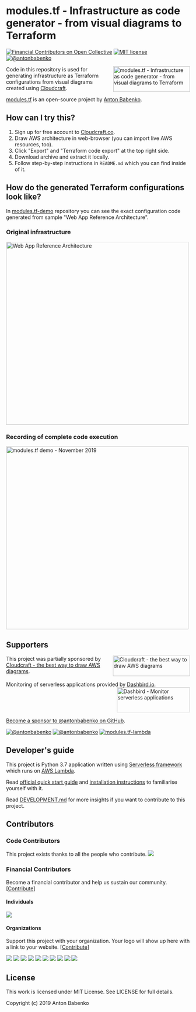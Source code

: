 # modules.tf - Infrastructure as code generator - from visual diagrams to Terraform

[![Financial Contributors on Open Collective](https://opencollective.com/modulestf/all/badge.svg?label=financial+contributors)](https://opencollective.com/modulestf) [![MIT license](https://img.shields.io/github/license/antonbabenko/modules.tf-lambda.svg)]() [![@antonbabenko](https://img.shields.io/twitter/follow/antonbabenko.svg?style=flat&label=Follow%20@antonbabenko%20on%20Twitter)](https://twitter.com/antonbabenko) 


<a href="https://github.com/antonbabenko/modules.tf-lambda"><img src="https://raw.githubusercontent.com/antonbabenko/modules.tf-lambda/master/misc/modulestf-logo.png" alt="modules.tf - Infrastructure as code generator - from visual diagrams to Terraform" width="210" height="70" align="right" /></a>

Code in this repository is used for generating infrastructure as Terraform configurations from visual diagrams created using [Cloudcraft](https://cloudcraft.co).

[modules.tf](https://github.com/antonbabenko/modules.tf-lambda) is an open-source project by [Anton Babenko](https://github.com/antonbabenko).


## How can I try this?

1. Sign up for free account to [Cloudcraft.co](https://cloudcraft.co/app).
1. Draw AWS architecture in web-browser (you can import live AWS resources, too).
1. Click "Export" and "Terraform code export" at the top right side.
1. Download archive and extract it locally.
1. Follow step-by-step instructions in `README.md` which you can find inside of it.


## How do the generated Terraform configurations look like?

In [modules.tf-demo](https://github.com/antonbabenko/modules.tf-demo) repository you can see the exact configuration code generated from sample "Web App Reference Architecture".

### Original infrastructure

<img src="https://raw.githubusercontent.com/antonbabenko/modules.tf-demo/master/Web%20App%20Reference%20Architecture%20(complete).png" alt="Web App Reference Architecture" width="500" />

### Recording of complete code execution

<a href="https://asciinema.org/a/32rkyxIBJ2K4taqZLSlKYNDDI" target="_blank"><img src="https://asciinema.org/a/32rkyxIBJ2K4taqZLSlKYNDDI.svg" alt="modules.tf demo - November 2019" width="500" /></a>

## Supporters

<a href="https://cloudcraft.co/" target="_blank"><img src="https://raw.githubusercontent.com/antonbabenko/modules.tf-lambda/master/misc/cloudcraft-logo.png" alt="Cloudcraft - the best way to draw AWS diagrams" width="211" height="56" align="right" /></a>

This project was partially sponsored by [Cloudcraft - the best way to draw AWS diagrams](https://cloudcraft.co).<br clear="all">

Monitoring of serverless applications provided by [Dashbird.io](https://dashbird.io/). <a href="https://dashbird.io/" target="_blank"><img src="https://raw.githubusercontent.com/antonbabenko/modules.tf-lambda/master/misc/dashbird-logo.png" alt="Dashbird - Monitor serverless applications" width="200" height="68" align="right" /></a><br clear="all">

[Become a sponsor to @antonbabenko on GitHub](https://github.com/sponsors/antonbabenko/).

[![@antonbabenko](https://img.shields.io/twitter/follow/antonbabenko.svg?style=flat&label=Follow%20@antonbabenko%20on%20Twitter)](https://twitter.com/antonbabenko) 
[![@antonbabenko](https://img.shields.io/github/followers/antonbabenko?style=flat&label=Follow%20@antonbabenko%20on%20Github)](https://github.com/antonbabenko) 
[![modules.tf-lambda](https://img.shields.io/github/stars/antonbabenko/modules.tf-lambda?style=flat&label=Star%20modules.tf-lambda%20on%20Github)](https://github.com/antonbabenko/modules.tf-lambda)


## Developer's guide

This project is Python 3.7 application written using [Serverless framework](https://serverless.com) which runs on [AWS Lambda](https://aws.amazon.com/lambda/).

Read [official quick start guide](https://serverless.com/framework/docs/providers/aws/guide/quick-start/) and [installation instructions](https://serverless.com/framework/docs/providers/aws/guide/installation/) to familiarise yourself with it.

Read [DEVELOPMENT.md](https://github.com/antonbabenko/modules.tf-lambda/blob/master/DEVELOPMENT.md) for more insights if you want to contribute to this project.


## Contributors

### Code Contributors

This project exists thanks to all the people who contribute.
<a href="https://github.com/antonbabenko/modules.tf-lambda/graphs/contributors"><img src="https://opencollective.com/modulestf/contributors.svg?width=890&button=false" /></a>

### Financial Contributors

Become a financial contributor and help us sustain our community. [[Contribute](https://opencollective.com/modulestf/contribute)]

#### Individuals

<a href="https://opencollective.com/modulestf"><img src="https://opencollective.com/modulestf/individuals.svg?width=890"></a>

#### Organizations

Support this project with your organization. Your logo will show up here with a link to your website. [[Contribute](https://opencollective.com/modulestf/contribute)]

<a href="https://opencollective.com/modulestf/organization/0/website"><img src="https://opencollective.com/modulestf/organization/0/avatar.svg"></a>
<a href="https://opencollective.com/modulestf/organization/1/website"><img src="https://opencollective.com/modulestf/organization/1/avatar.svg"></a>
<a href="https://opencollective.com/modulestf/organization/2/website"><img src="https://opencollective.com/modulestf/organization/2/avatar.svg"></a>
<a href="https://opencollective.com/modulestf/organization/3/website"><img src="https://opencollective.com/modulestf/organization/3/avatar.svg"></a>
<a href="https://opencollective.com/modulestf/organization/4/website"><img src="https://opencollective.com/modulestf/organization/4/avatar.svg"></a>
<a href="https://opencollective.com/modulestf/organization/5/website"><img src="https://opencollective.com/modulestf/organization/5/avatar.svg"></a>
<a href="https://opencollective.com/modulestf/organization/6/website"><img src="https://opencollective.com/modulestf/organization/6/avatar.svg"></a>
<a href="https://opencollective.com/modulestf/organization/7/website"><img src="https://opencollective.com/modulestf/organization/7/avatar.svg"></a>
<a href="https://opencollective.com/modulestf/organization/8/website"><img src="https://opencollective.com/modulestf/organization/8/avatar.svg"></a>
<a href="https://opencollective.com/modulestf/organization/9/website"><img src="https://opencollective.com/modulestf/organization/9/avatar.svg"></a>

## License

This work is licensed under MIT License. See LICENSE for full details.

Copyright (c) 2019 Anton Babenko
